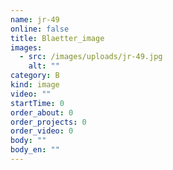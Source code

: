 ```yaml
---
name: jr-49
online: false
title: Blaetter_image
images:
  - src: /images/uploads/jr-49.jpg
    alt: ""
category: B
kind: image
video: ""
startTime: 0
order_about: 0
order_projects: 0
order_video: 0
body: ""
body_en: ""
---
```

